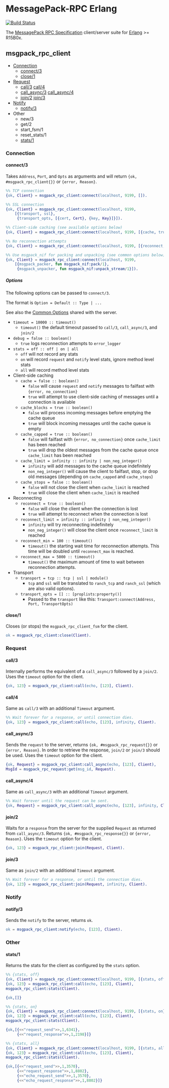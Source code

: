 MessagePack-RPC Erlang
======================

[![Build Status](https://travis-ci.org/potatosalad/msgpack-rpc-erlang.png?branch=rewrite)](https://travis-ci.org/potatosalad/msgpack-rpc-erlang)

The [MessagePack RPC Specification](http://wiki.msgpack.org/display/MSGPACK/RPC+specification) client/server suite for [Erlang](http://erlang.org/) >= R15B0x.

msgpack_rpc_client
------------------
* [Connection](#connection)
  - [connect/3](#connect3)
  - [close/1](#close1)
* [Request](#request)
  - [call/3](#call3) [call/4](#call4)
  - [call_async/3](#call_async3) [call_async/4](#call_async4)
  - [join/2](#join2) [join/3](#join3)
* [Notify](#notify)
  - [notify/3](#notify3)
* Other
  - new/3
  - get/2
  - start_fsm/1
  - reset_stats/1
  - [stats/1](#stats1)

### Connection

#### connect/3

Takes `Address`, `Port`, and `Opts` as arguments and will return `{ok, #msgpack_rpc_client{}}` or `{error, Reason}`.

```erlang
%% TCP connection
{ok, Client} = msgpack_rpc_client:connect(localhost, 9199, []).

%% SSL connection
{ok, Client} = msgpack_rpc_client:connect(localhost, 9199,
    [{transport, ssl},
     {transport_opts, [{cert, Cert}, {key, Key}]}]).

%% Client-side caching (see available options below)
{ok, Client} = msgpack_rpc_client:connect(localhost, 9199, [{cache, true}]).

%% No reconnection attempts
{ok, Client} = msgpack_rpc_client:connect(localhost, 9199, [{reconnect, false}]).

%% Use msgpack_nif for packing and unpacking (see common options below)
{ok, Client} = msgpack_rpc_client:connect(localhost, 9199,
    [{msgpack_packer, fun msgpack_nif:pack/1},
     {msgpack_unpacker, fun msgpack_nif:unpack_stream/1}]).
```

##### Options

The following options can be passed to `connect/3`.

The format is `Option = Default :: Type | ...`

See also the [Common Options](#common-options) shared with the server.

* `timeout = 10000 :: timeout()`
    - `timeout()` the default timeout passed to `call/3`, `call_async/3`, and `join/2`
* `debug = false :: boolean()`
    - `true` logs reconnection attempts to `error_logger`
* `stats = off :: off | on | all`
    - `off` will not record any stats
    - `on` will record `request` and `notify` level stats, ignore method level stats
    - `all` will record method level stats
* Client-side caching
    * `cache = false :: boolean()`
        - `false` will cause `request` and `notify` messages to failfast with `{error, no_connection}`
        - `true` will attempt to use client-side caching of messages until a connection is available
    * `cache_blocks = true :: boolean()`
        - `false` will process incoming messages before emptying the cache queue
        - `true` will block incoming messages until the cache queue is empty
    * `cache_capped = true :: boolean()`
        - `false` will failfast with `{error, no_connection}` once `cache_limit` has been reached
        - `true` will drop the oldest messages from the cache queue once `cache_limit` has been reached
    * `cache_limit = infinity :: infinity | non_neg_integer()`
        - `infinity` will add messages to the cache queue indefinitely
        - `non_neg_integer()` will cause the client to failfast, stop, or drop old messages (depending on `cache_capped` and `cache_stops`)
    * `cache_stops = false :: boolean()`
        - `false` will not close the client when `cache_limit` is reached
        - `true` will close the client when `cache_limit` is reached
* Reconnecting
    * `reconnect = true :: boolean()`
        - `false` will close the client when the connection is lost
        - `true` will attempt to reconnect when the connection is lost
    * `reconnect_limit = infinity :: infinity | non_neg_integer()`
        - `infinity` will try reconnecting indefinitely
        - `non_neg_integer()` will close the client once `reconnect_limit` is reached
    * `reconnect_min = 100 :: timeout()`
        - `timeout()` the starting wait time for reconnection attempts.  This time will be doubled until `reconnect_max` is reached.
    * `reconnect_max = 5000 :: timeout()`
        - `timeout()` the maximum amount of time to wait between reconnection attempts.
* Transport
    * `transport = tcp :: tcp | ssl | module()`
        - `tcp` and `ssl` will be translated to `ranch_tcp` and `ranch_ssl` (which are also valid options).
    * `transport_opts = [] :: [proplists:property()]`
        - Passed to the `transport` like this: `Transport:connect(Address, Port, TransportOpts)`

#### close/1

Closes (or stops) the `msgpack_rpc_client_fsm` for the client.

```erlang
ok = msgpack_rpc_client:close(Client).
```

### Request

#### call/3

Internally performs the equivalent of a `call_async/3` followed by a `join/2`.
Uses the `timeout` option for the client.

```erlang
{ok, 123} = msgpack_rpc_client:call(echo, [123], Client).
```

#### call/4

Same as `call/3` with an additional `Timeout` argument.

```erlang
%% Wait forever for a response, or until connection dies.
{ok, 123} = msgpack_rpc_client:call(echo, [123], infinity, Client).
```

#### call_async/3

Sends the `request` to the server, returns `{ok, #msgpack_rpc_request{}}` or `{error, Reason}`.
In order to retrieve the response, `join/2` or `join/3` should be used.
Uses the `timeout` option for the client.

```erlang
{ok, Request} = msgpack_rpc_client:call_async(echo, [123], Client),
MsgId = msgpack_rpc_request:get(msg_id, Request).
```

#### call_async/4

Same as `call_async/3` with an additional `Timeout` argument.

```erlang
%% Wait forever until the request can be sent.
{ok, Request} = msgpack_rpc_client:call_async(echo, [123], infinity, Client).
```

#### join/2

Waits for a `response` from the server for the supplied `Request` as returned from `call_async/3`.
Returns `{ok, #msgpack_rpc_response{}}` or `{error, Reason}`.
Uses the `timeout` option for the client.

```erlang
{ok, 123} = msgpack_rpc_client:join(Request, Client).
```

#### join/3

Same as `join/2` with an additional `Timeout` argument.

```erlang
%% Wait forever for a response, or until the connection dies.
{ok, 123} = msgpack_rpc_client:join(Request, infinity, Client).
```

### Notify

#### notify/3

Sends the `notify` to the server, returns `ok`.

```erlang
ok = msgpack_rpc_client:notify(echo, [123], Client).
```

### Other

#### stats/1

Returns the stats for the client as configured by the `stats` option.

```erlang
%% {stats, off}
{ok, Client} = msgpack_rpc_client:connect(localhost, 9199, [{stats, off}]),
{ok, 123} = msgpack_rpc_client:call(echo, [123], Client),
msgpack_rpc_client:stats(Client).

{ok,[]}

%% {stats, on}
{ok, Client} = msgpack_rpc_client:connect(localhost, 9199, [{stats, on}]),
{ok, 123} = msgpack_rpc_client:call(echo, [123], Client),
msgpack_rpc_client:stats(Client).

{ok,[{<<"request_send">>,1,6341},
     {<<"request_response">>,1,2198}]}

%% {stats, all}
{ok, Client} = msgpack_rpc_client:connect(localhost, 9199, [{stats, all}]),
{ok, 123} = msgpack_rpc_client:call(echo, [123], Client),
msgpack_rpc_client:stats(Client).

{ok,[{<<"request_send">>,1,3570},
     {<<"request_response">>,1,8802},
     {<<"echo_request_send">>,1,3570},
     {<<"echo_request_response">>,1,8802}]}
```
